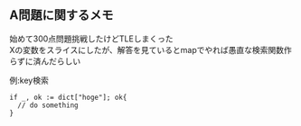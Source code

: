 ## A問題に関するメモ
始めて300点問題挑戦したけどTLEしまくった  
Xの変数をスライスにしたが、解答を見ているとmapでやれば愚直な検索関数作らずに済んだらしい  

例:key検索  
```
if _, ok := dict["hoge"]; ok{
  // do something
}
```

